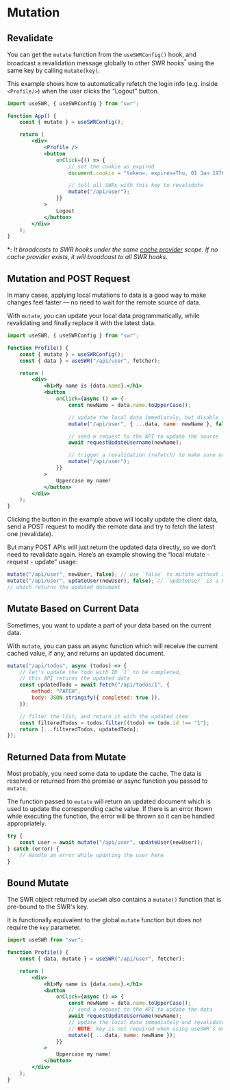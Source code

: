 # Mutation

## Revalidate

You can get the `mutate` function from the `useSWRConfig()` hook, and broadcast
a revalidation message globally to other SWR hooks<sup>\*</sup> using the same
key by calling `mutate(key)`.

This example shows how to automatically refetch the login info (e.g. inside
`<Profile/>`) when the user clicks the “Logout” button.

```jsx
import useSWR, { useSWRConfig } from "swr";

function App() {
    const { mutate } = useSWRConfig();

    return (
        <div>
            <Profile />
            <button
                onClick={() => {
                    // set the cookie as expired
                    document.cookie = "token=; expires=Thu, 01 Jan 1970 00:00:00 UTC; path=/;";

                    // tell all SWRs with this key to revalidate
                    mutate("/api/user");
                }}
            >
                Logout
            </button>
        </div>
    );
}
```

\*: _It broadcasts to SWR hooks under the same [cache provider](/docs/cache)
scope. If no cache provider exists, it will broadcast to all SWR hooks._

## Mutation and POST Request

In many cases, applying local mutations to data is a good way to make changes
feel faster — no need to wait for the remote source of data.

With `mutate`, you can update your local data programmatically, while
revalidating and finally replace it with the latest data.

```jsx
import useSWR, { useSWRConfig } from "swr";

function Profile() {
    const { mutate } = useSWRConfig();
    const { data } = useSWR("/api/user", fetcher);

    return (
        <div>
            <h1>My name is {data.name}.</h1>
            <button
                onClick={async () => {
                    const newName = data.name.toUpperCase();

                    // update the local data immediately, but disable the revalidation
                    mutate("/api/user", { ...data, name: newName }, false);

                    // send a request to the API to update the source
                    await requestUpdateUsername(newName);

                    // trigger a revalidation (refetch) to make sure our local data is correct
                    mutate("/api/user");
                }}
            >
                Uppercase my name!
            </button>
        </div>
    );
}
```

Clicking the button in the example above will locally update the client data,
send a POST request to modify the remote data and try to fetch the latest one
(revalidate).

But many POST APIs will just return the updated data directly, so we don’t need
to revalidate again. Here’s an example showing the “local mutate - request -
update” usage:

```jsx
mutate("/api/user", newUser, false); // use `false` to mutate without revalidation
mutate("/api/user", updateUser(newUser), false); // `updateUser` is a Promise of the request,
// which returns the updated document
```

## Mutate Based on Current Data

Sometimes, you want to update a part of your data based on the current data.

With `mutate`, you can pass an async function which will receive the current
cached value, if any, and returns an updated document.

```jsx
mutate("/api/todos", async (todos) => {
    // let's update the todo with ID `1` to be completed,
    // this API returns the updated data
    const updatedTodo = await fetch("/api/todos/1", {
        method: "PATCH",
        body: JSON.stringify({ completed: true }),
    });

    // filter the list, and return it with the updated item
    const filteredTodos = todos.filter((todo) => todo.id !== "1");
    return [...filteredTodos, updatedTodo];
});
```

## Returned Data from Mutate

Most probably, you need some data to update the cache. The data is resolved or
returned from the promise or async function you passed to `mutate`.

The function passed to `mutate` will return an updated document which is used to
update the corresponding cache value. If there is an error thown while executing
the function, the error will be thrown so it can be handled appropriately.

```jsx
try {
    const user = await mutate("/api/user", updateUser(newUser));
} catch (error) {
    // Handle an error while updating the user here
}
```

## Bound Mutate

The SWR object returned by `useSWR` also contains a `mutate()` function that is
pre-bound to the SWR's key.

It is functionally equivalent to the global `mutate` function but does not
require the `key` parameter.

```jsx
import useSWR from "swr";

function Profile() {
    const { data, mutate } = useSWR("/api/user", fetcher);

    return (
        <div>
            <h1>My name is {data.name}.</h1>
            <button
                onClick={async () => {
                    const newName = data.name.toUpperCase();
                    // send a request to the API to update the data
                    await requestUpdateUsername(newName);
                    // update the local data immediately and revalidate (refetch)
                    // NOTE: key is not required when using useSWR's mutate as it's pre-bound
                    mutate({ ...data, name: newName });
                }}
            >
                Uppercase my name!
            </button>
        </div>
    );
}
```
